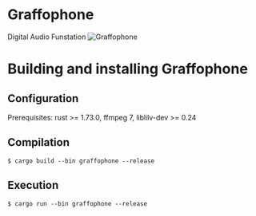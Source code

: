 # Graffophone
Digital Audio Funstation
![Graffophone](https://github.com/gndl/graffophone/wiki/graffophone-0.2.0.png)

Building and installing Graffophone
==============================


Configuration
-------------

Prerequisites: rust >= 1.73.0, ffmpeg 7, liblilv-dev >= 0.24

Compilation
-----------

    $ cargo build --bin graffophone --release


Execution
---------

    $ cargo run --bin graffophone --release


